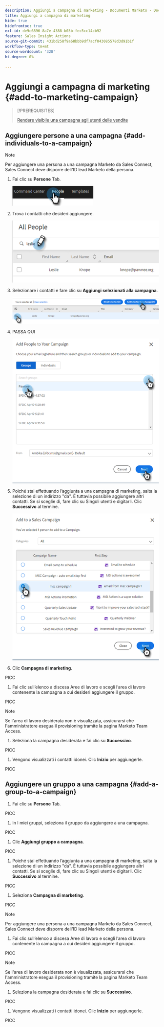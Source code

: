 ```yaml
---
description: Aggiungi a campagna di marketing - Documenti Marketo - Documentazione del prodotto
title: Aggiungi a campagna di marketing
hide: true
hidefromtoc: true
exl-id: de9c6896-8a7e-4388-b03b-fec5cc14cb92
feature: Sales Insight Actions
source-git-commit: 431bd258f9a68bbb9df7acf043085578d3d91b1f
workflow-type: tm+mt
source-wordcount: '328'
ht-degree: 0%

---
```


# Aggiungi a campagna di marketing {#add-to-marketing-campaign}

>[!PREREQUISITES]
>
>[Rendere visibile una campagna agli utenti delle vendite](/help/marketo/product-docs/marketo-sales-insight/actions/marketo/make-a-campaign-visible-to-sales-connect-users.md)

## Aggiungere persone a una campagna {#add-individuals-to-a-campaign}

>[!NOTE]
>
>Per aggiungere una persona a una campagna Marketo da Sales Connect, Sales Connect deve disporre dell&#39;ID lead Marketo della persona.

1. Fai clic su **Persone** Tab.

   ![](assets/add-to-marketing-campaign-1.png)

1. Trova i contatti che desideri aggiungere.

   ![](assets/add-to-marketing-campaign-2.png)

1. Selezionare i contatti e fare clic su **Aggiungi selezionati alla campagna**.

   ![](assets/add-to-marketing-campaign-3.png)

1. PASSA QUI

   ![](assets/add-to-marketing-campaign-4.png)

1. Poiché stai effettuando l’aggiunta a una campagna di marketing, salta la selezione di un indirizzo &quot;da&quot;. È tuttavia possibile aggiungere altri contatti. Se si sceglie di, fare clic su Singoli utenti e digitarli. Clic **Successivo** al termine.

   ![](assets/add-to-marketing-campaign-5.png)

1. Clic **Campagna di marketing**.

PICC

1. Fai clic sull’elenco a discesa Aree di lavoro e scegli l’area di lavoro contenente la campagna a cui desideri aggiungere il gruppo.

PICC

>[!NOTE]
>
>Se l&#39;area di lavoro desiderata non è visualizzata, assicurarsi che l&#39;amministratore esegua il provisioning tramite la pagina Marketo Team Access.

1. Seleziona la campagna desiderata e fai clic su **Successivo**.

PICC

1. Vengono visualizzati i contatti idonei. Clic **Inizio** per aggiungerle.

PICC

## Aggiungere un gruppo a una campagna {#add-a-group-to-a-campaign}

1. Fai clic su **Persone** Tab.

PICC

1. In I miei gruppi, seleziona il gruppo da aggiungere a una campagna.

PICC

1. Clic **Aggiungi gruppo a campagna**.

PICC

1. Poiché stai effettuando l’aggiunta a una campagna di marketing, salta la selezione di un indirizzo &quot;da&quot;. È tuttavia possibile aggiungere altri contatti. Se si sceglie di, fare clic su Singoli utenti e digitarli. Clic **Successivo** al termine.

PICC

1. Seleziona **Campagna di marketing**.

PICC

>[!NOTE]
>
>Per aggiungere una persona a una campagna Marketo da Sales Connect, Sales Connect deve disporre dell&#39;ID lead Marketo della persona.

1. Fai clic sull’elenco a discesa Aree di lavoro e scegli l’area di lavoro contenente la campagna a cui desideri aggiungere il gruppo.

PICC

>[!NOTE]
>
>Se l&#39;area di lavoro desiderata non è visualizzata, assicurarsi che l&#39;amministratore esegua il provisioning tramite la pagina Marketo Team Access.

1. Seleziona la campagna desiderata e fai clic su **Successivo**.

PICC

1. Vengono visualizzati i contatti idonei. Clic **Inizio** per aggiungerle.

PICC
